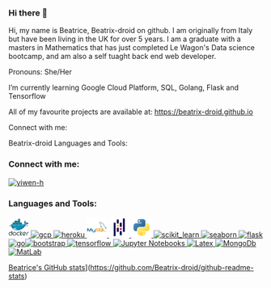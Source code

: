 ### Hi there 👋
Hi, my name is Beatrice, Beatrix-droid on github.
I am originally from Italy but have been living in the UK for over 5 years.
I am a graduate with a masters in Mathematics that has just completed Le Wagon's Data science bootcamp, and am also a self tuaght back end
web developer.

Pronouns: She/Her

I’m currently learning Google Cloud Platform, SQL, Golang, Flask and Tensorflow

All of my favourite projects are available at: https://beatrix-droid.github.io


Connect with me:

Beatrix-droid
Languages and Tools:

<h3 align="left">Connect with me:</h3>
<p align="left">

<a href="https://www.linkedin.com/in/beatrice-federici-0b89431a3/" target="blank"><img align="center" src="https://raw.githubusercontent.com/rahuldkjain/github-profile-readme-generator/master/src/images/icons/Social/linked-in-alt.svg" alt="yiwen-h" height="30" width="40" /></a>
</p>

<h3 align="left">Languages and Tools:</h3>
<p align="left"> <a href="https://www.docker.com/" target="_blank" rel="noreferrer"> <img src="https://raw.githubusercontent.com/devicons/devicon/master/icons/docker/docker-original-wordmark.svg" alt="docker" width="40" height="40"/> </a> <a href="https://cloud.google.com" target="_blank" rel="noreferrer"> <img src="https://www.vectorlogo.zone/logos/google_cloud/google_cloud-icon.svg" alt="gcp" width="40" height="40"/> </a> <a href="https://heroku.com" target="_blank" rel="noreferrer"> <img src="https://www.vectorlogo.zone/logos/heroku/heroku-icon.svg" alt="heroku" width="40" height="40"/> </a> <a href="https://www.mysql.com/" target="_blank" rel="noreferrer"> <img src="https://raw.githubusercontent.com/devicons/devicon/master/icons/mysql/mysql-original-wordmark.svg" alt="mysql" width="40" height="40"/> </a> <a href="https://pandas.pydata.org/" target="_blank" rel="noreferrer"> <img src="https://raw.githubusercontent.com/devicons/devicon/2ae2a900d2f041da66e950e4d48052658d850630/icons/pandas/pandas-original.svg" alt="pandas" width="40" height="40"/> </a> <a href="https://www.python.org" target="_blank" rel="noreferrer"> <img src="https://raw.githubusercontent.com/devicons/devicon/master/icons/python/python-original.svg" alt="python" width="40" height="40"/> </a> <a href="https://scikit-learn.org/" target="_blank" rel="noreferrer"> <img src="https://upload.wikimedia.org/wikipedia/commons/0/05/Scikit_learn_logo_small.svg" alt="scikit_learn" width="40" height="40"/> </a> <a href="https://seaborn.pydata.org/" target="_blank" rel="noreferrer"> <img src="https://seaborn.pydata.org/_images/logo-mark-lightbg.svg" alt="seaborn" width="40" height="40"/> </a><a href="https://flask.palletsprojects.com/en/2.0.x/" target="_blank"><img src="https://www.pngfind.com/pngs/m/128-1286693_flask-framework-logo-svg-hd-png-download.png" alt="flask" width="40" height="40"/></a><a href="https://go.dev/" target="_blank"><img src="https://www.ntrrg.dev/es/blog/go-golang/images/go.png" alt="go" width="40" height="40"/></a><a href="https://getbootstrap.com/docs/5.1/getting-started/introduction/" target="_blank"><img src="https://pluspng.com/img-png/bootstrap-png-bootstrap-512.png" alt="bootstrap" width="40" height="40"/></a><a href="https://www.tensorflow.org" target="_blank" rel="noreferrer"> <img src="https://www.vectorlogo.zone/logos/tensorflow/tensorflow-icon.svg" alt="tensorflow" width="40" height="40"/> </a>
<a href="https://jupyter.org/" target="_blank" rel="noreferrer"> <img src="https://miro.medium.com/max/346/0*I3hkRieQ6B3qwwhy." alt="Jupyter Notebooks" width="40" height="40"/> </a>
  <a href="https://www.latex-project.org/" target="_blank" rel="noreferrer"> <img src="https://www.vector-logo.net/logo_preview/eps/l/Latex(137).png" alt="Latex" width="40" height="40"/> </a>
   <a href="https://www.mongodb.com/" target="_blank" rel="noreferrer"> <img src="https://pluspng.com/img-png/logo-mongodb-png-mongo-db-badge-sticker-600.png" alt="MongoDb" width="40" height="40"/> </a>
   <a href="https://uk.mathworks.com/products/matlab.html" target="_blank" rel="noreferrer"> <img src="http://matlab.enge.vt.edu/Images/MATLAB.png" alt="MatLab" width="40" height="40"/> </a>
  
  
  [Beatrice's GitHub stats](https://github-readme-stats.vercel.app/api?username=Beatrix-droid)](https://github.com/Beatrix-droid/github-readme-stats)
  
  
  
  
  
  
  
  
  
  
  
  
</p>
